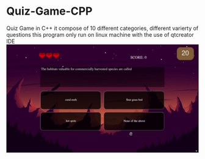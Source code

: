 # Quiz-Game-CPP
Quiz Game in C++ it compose of 10 different categories, different varierty of questions
this program only run  on linux machine with the use of qtcreator IDE
![](quizgame4.jpg)
